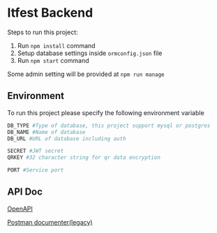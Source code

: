 # Itfest Backend

Steps to run this project:

1. Run `npm install` command
2. Setup database settings inside `ormconfig.json` file
3. Run `npm start` command

Some admin setting will be provided at
`npm run manage`

## Environment
To run this project please specify the following environment variable
```bash
DB_TYPE #Type of database, this project support mysql or postgres
DB_NAME #Name of database
DB_URL #URL of database including auth

SECRET #JWT secret
QRKEY #32 character string for qr data encryption

PORT #Service port
```

## API Doc
[OpenAPI](docs/openapi.yaml)

[Postman documenter(legacy)](https://documenter.getpostman.com/view/8029552/SVtYR6LZ?version=latest)
